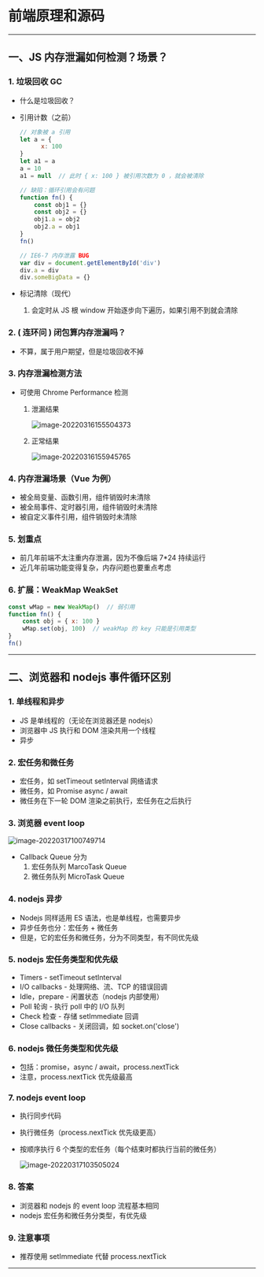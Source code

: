 # 前端原理和源码

------



## 一、JS 内存泄漏如何检测？场景？

### 1. 垃圾回收 GC

+ 什么是垃圾回收？

+ 引用计数（之前）

  ```js
  // 对象被 a 引用
  let a = {
    	x: 100
  }
  let a1 = a
  a = 10
  a1 = null  // 此时 { x: 100 } 被引用次数为 0 ，就会被清除
  
  // 缺陷：循环引用会有问题
  function fn() {
      const obj1 = {}
      const obj2 = {}
      obj1.a = obj2
      obj2.a = obj1
  }
  fn()
  
  // IE6-7 内存泄露 BUG
  var div = document.getElementById('div')
  div.a = div
  div.someBigData = {}
  ```

+ 标记清除（现代）

  1. 会定时从 JS 根 window 开始逐步向下遍历，如果引用不到就会清除

### 2. ( 连环问 ) 闭包算内存泄漏吗？

+ 不算，属于用户期望，但是垃圾回收不掉

### 3. 内存泄漏检测方法

+ 可使用 Chrome Performance 检测

  1. 泄漏结果

     ![image-20220316155504373](https://burt-markdown.oss-cn-shenzhen.aliyuncs.com/markdown/image-20220316155504373.png)

  2. 正常结果

     ![image-20220316155945765](https://burt-markdown.oss-cn-shenzhen.aliyuncs.com/markdown/image-20220316155945765.png)

### 4. 内存泄漏场景（Vue 为例）

+ 被全局变量、函数引用，组件销毁时未清除
+ 被全局事件、定时器引用，组件销毁时未清除
+ 被自定义事件引用，组件销毁时未清除

### 5. 划重点

+ 前几年前端不太注重内存泄漏，因为不像后端 7*24 持续运行
+ 近几年前端功能变得复杂，内存问题也要重点考虑

### 6. 扩展：WeakMap WeakSet

```js
const wMap = new WeakMap()  // 弱引用
function fn() {
  	const obj = { x: 100 }
    wMap.set(obj, 100)  // weakMap 的 key 只能是引用类型
}
fn()
```

------



## 二、浏览器和 nodejs 事件循环区别

### 1. 单线程和异步

+ JS 是单线程的（无论在浏览器还是 nodejs）
+ 浏览器中 JS 执行和 DOM 渲染共用一个线程
+ 异步

### 2. 宏任务和微任务

+ 宏任务，如 setTimeout setInterval 网络请求
+ 微任务，如 Promise async / await
+ 微任务在下一轮 DOM 渲染之前执行，宏任务在之后执行

### 3. 浏览器 event loop

![image-20220317100749714](https://burt-markdown.oss-cn-shenzhen.aliyuncs.com/markdown/image-20220317100749714.png)

+ Callback Queue 分为
  1. 宏任务队列 MarcoTask Queue
  2. 微任务队列 MicroTask Queue

### 4. nodejs 异步

+ Nodejs 同样适用 ES 语法，也是单线程，也需要异步
+ 异步任务也分：宏任务 + 微任务
+ 但是，它的宏任务和微任务，分为不同类型，有不同优先级

### 5. nodejs 宏任务类型和优先级

+ Timers - setTimeout setInterval
+ I/O callbacks - 处理网络、流、TCP 的错误回调
+ Idle，prepare - 闲置状态（nodejs 内部使用）
+ Poll 轮询 - 执行 poll 中的 I/O 队列
+ Check 检查 - 存储 setImmediate 回调
+ Close callbacks - 关闭回调，如 socket.on('close')

### 6. nodejs 微任务类型和优先级

+ 包括：promise，async / await，process.nextTick
+ 注意，process.nextTick 优先级最高

### 7. nodejs event loop

+ 执行同步代码

+ 执行微任务（process.nextTick 优先级更高）

+ 按顺序执行 6 个类型的宏任务（每个结束时都执行当前的微任务）

  ![image-20220317103505024](https://burt-markdown.oss-cn-shenzhen.aliyuncs.com/markdown/image-20220317103505024.png)

### 8. 答案

+ 浏览器和 nodejs 的 event loop 流程基本相同
+ nodejs 宏任务和微任务分类型，有优先级

### 9. 注意事项

+ 推荐使用 setImmediate 代替 process.nextTick

------

